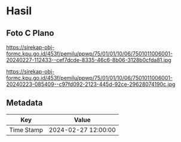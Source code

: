 # Hasil

## Foto C Plano

https://sirekap-obj-formc.kpu.go.id/453f/pemilu/ppwp/75/01/01/10/06/7501011006001-20240227-112433--cef7dcde-8335-46c6-8b06-3128b0cfda81.jpg

https://sirekap-obj-formc.kpu.go.id/453f/pemilu/ppwp/75/01/01/10/06/7501011006001-20240223-085409--c97fd092-2123-445d-92ce-29628074190c.jpg


## Metadata

| Key        | Value               |
| ---------- | ------------------- |
| Time Stamp | 2024-02-27 12:00:00 |



